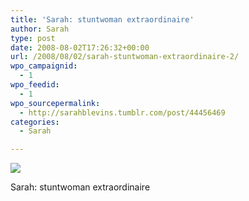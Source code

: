 ```yaml
---
title: 'Sarah: stuntwoman extraordinaire'
author: Sarah
type: post
date: 2008-08-02T17:26:32+00:00
url: /2008/08/02/sarah-stuntwoman-extraordinaire-2/
wpo_campaignid:
  - 1
wpo_feedid:
  - 1
wpo_sourcepermalink:
  - http://sarahblevins.tumblr.com/post/44456469
categories:
  - Sarah

---
```

![][1]

Sarah: stuntwoman extraordinaire

 [1]: http://www.sarah-blevins.com/wp-content/plugins/wp-o-matic/cache/ae2fc_3aAwrEXAFc5vw16iWhOK21kd_250.jpg